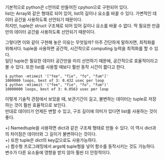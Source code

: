 기본적으로 python은 c언어로 만들어진 cpyhon으로 구현되어 있다.  
list는 Array와 같은 형태로 되어 있어, list의 길이나 요소를 바꿀 수 있다. 가변적인 데이터 공간을 사용하도록 선언되기 때문이다.  
하지만, tuple은 struct 구조체로 되어 있어 길이나 요소를 바꿀 수 없다. 딱 필요한 만큼만의 데이터 공간을 사용하도록 선언되기 때문이다.

그렇다면 이와 같이 구현해 놓은 이유는 무엇일까? 아주 간단하게 말하자면, 최적화를 위해서다. tuple을 사용하면 공간적, 시간적으로 computing 능력을 최적화를 할 수 있다.  
일단 tuple은 필요한 데이터 공간만을 미리 선언하기 때문에, 공간적으로 효율적이라고 볼 수 있다. 또한 list를 사용할 때보다 훨씬 동작 시간이 짧다고 한다.

```
$ python -mtimeit '["fee", "fie", "fo", "fum"]'
1000000 loops, best of 3: 0.432 usec per loop 
$ python -mtimeit '("fee", "fie", "fo", "fum")'
10000000 loops, best of 3: 0.0563 usec per loop
```
 
이렇게 기술적 관점에서 보았을 때, 보관기간이 길고, 불변하는 데이터는 tuple로 저장하는 것이 훨씬 효율적으로 보인다.   
반대로 데이터가 언제든 변할 수 있고, 구조 길이에 의미가 있다면 list를 사용하는 것이 좋다.   

+) Namedtuple을 사용하면 dict과 같은 구조체 형태로 만들 수 있다. 이 역시 dict과의 차이점은 데이터와 그 길이가 불변하다는 것이다.   
+) 또한 tuple은 dict의 key값으로도 사용가능하다.   
+) 함수형 프로그래밍에서 args에 tuple형을 넣어 함수를 동작시키는 것도 가능하다. 변수가 다른 요소들에 영향을 받지 않아 훨씬 더 안정적이다.   
